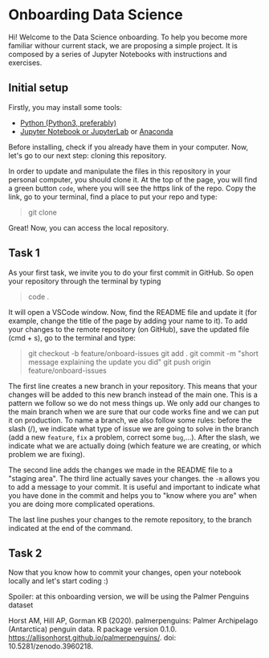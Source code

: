 # Onboarding Data Science

Hi! Welcome to the Data Science onboarding. To help you become more familiar withour current stack, we are proposing a simple project. It is composed by a series of Jupyter Notebooks with instructions and exercises.

## Initial setup
Firstly, you may install some tools:
* [Python (Python3, preferably)](https://www.python.org/)
* [Jupyter Notebook or JupyterLab](https://jupyter.org/) or [Anaconda](https://www.anaconda.com/products/individual)

Before installing, check if you already have them in your computer.
Now, let's go to our next step: cloning this repository.

In order to update and manipulate the files in this repository in your personal computer, you should clone it.
At the top of the page, you will find a green button `code`, where you will see the https link of the repo. Copy the link, go to your terminal, find a place to put your repo and type:

> git clone <repo link>

Great! Now, you can access the local repository.

## Task 1
As your first task, we invite you to do your first commit in GitHub.
So open your repository through the terminal by typing

> code .

It will open a VSCode window. Now, find the README file and update it (for example, change the title of the page by adding your name to it).
To add your changes to the remote repository (on GitHub), save the updated file (cmd + s), go to the terminal and type:

> git checkout -b feature/onboard-issues
> git add .
> git commit -m "short message explaining the update you did"
> git push origin feature/onboard-issues

The first line creates a new branch in your repository. This means that your changes will be added to this new branch instead of the main one. This is a pattern we follow so we do not mess things up. We only add our changes to the main branch when we are sure that our code works fine and we can put it on production. To name a branch, we also follow some rules: before the slash (/), we indicate what type of issue we are going to solve in the branch (add a new `feature`, `fix` a problem, correct some `bug`,...). After the slash, we indicate what we are actually doing (which feature we are creating, or which problem we are fixing).

The second line adds the changes we made in the README file to a "staging area". The third line actually saves your changes. the `-m` allows you to add a message to your commit. It is useful and important to indicate what you have done in the commit and helps you to "know where you are" when you are doing more complicated operations.

The last line pushes your changes to the remote repository, to the branch indicated at the end of the command.

## Task 2
Now that you know how to commit your changes, open your notebook locally and let's start coding :)

Spoiler: at this onboarding version, we will be using the Palmer Penguins dataset

Horst AM, Hill AP, Gorman KB (2020). palmerpenguins: Palmer
   Archipelago (Antarctica) penguin data. R package version 0.1.0.
   https://allisonhorst.github.io/palmerpenguins/. doi:
   10.5281/zenodo.3960218.